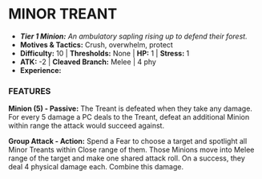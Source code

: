 # MINOR TREANT

- ***Tier 1 Minion:*** *An ambulatory sapling rising up to defend their forest.*
- **Motives & Tactics:** Crush, overwhelm, protect
- **Difficulty:** 10 | **Thresholds:** None | **HP:** 1 | **Stress:** 1
- **ATK:** -2 | **Cleaved Branch:** Melee | 4 phy
- **Experience:** 

### FEATURES

**Minion (5) - Passive:** The Treant is defeated when they take any damage. For every 5 damage a PC deals to the Treant, defeat an additional Minion within range the attack would succeed against.

**Group Attack - Action:** Spend a Fear to choose a target and spotlight all Minor Treants within Close range of them. Those Minions move into Melee range of the target and make one shared attack roll. On a success, they deal 4 physical damage each. Combine this damage.
